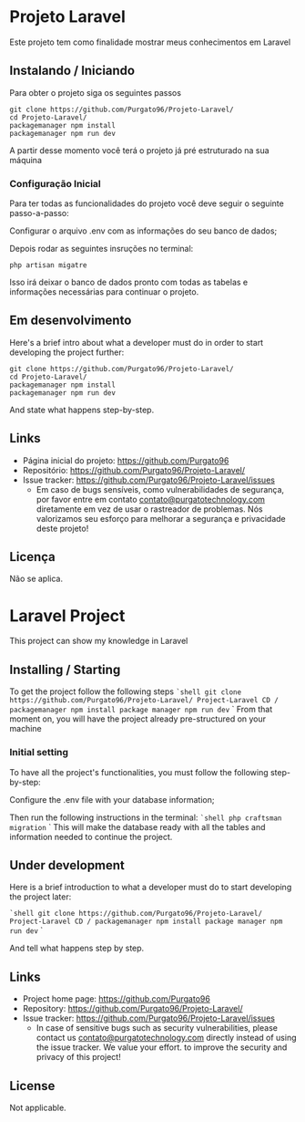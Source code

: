 # Projeto Laravel
Este projeto tem como finalidade mostrar meus conhecimentos em Laravel  

## Instalando / Iniciando

Para obter o projeto siga os seguintes passos
```shell
git clone https://github.com/Purgato96/Projeto-Laravel/
cd Projeto-Laravel/
packagemanager npm install
packagemanager npm run dev
```
A partir desse momento você terá o projeto já pré estruturado na sua máquina

### Configuração Inicial

Para ter todas as funcionalidades do projeto você deve seguir o seguinte passo-a-passo:

Configurar o arquivo .env com as informações do seu banco de dados;

Depois rodar as seguintes insruções no terminal:
```shell
php artisan migatre
```
Isso irá deixar o banco de dados pronto com todas as tabelas e informações necessárias para continuar o projeto. 

## Em desenvolvimento

Here's a brief intro about what a developer must do in order to start developing
the project further:

```shell
git clone https://github.com/Purgato96/Projeto-Laravel/
cd Projeto-Laravel/
packagemanager npm install
packagemanager npm run dev
```

And state what happens step-by-step.


## Links

- Página inicial do projeto: https://github.com/Purgato96
- Repositório: https://github.com/Purgato96/Projeto-Laravel/
- Issue tracker: https://github.com/Purgato96/Projeto-Laravel/issues
    - Em caso de bugs sensíveis, como vulnerabilidades de segurança, por favor entre em contato
      contato@purgatotechnology.com diretamente em vez de usar o rastreador de problemas. Nós valorizamos seu esforço
      para melhorar a segurança e privacidade deste projeto!
    


## Licença

Não se aplica.


# Laravel Project
This project can show my knowledge in Laravel

## Installing / Starting

To get the project follow the following steps
`` `shell
git clone https://github.com/Purgato96/Projeto-Laravel/
Project-Laravel CD /
packagemanager npm install
package manager npm run dev
`` `
From that moment on, you will have the project already pre-structured on your machine

### Initial setting

To have all the project's functionalities, you must follow the following step-by-step:

Configure the .env file with your database information;

Then run the following instructions in the terminal:
`` `shell
php craftsman migration
`` `
This will make the database ready with all the tables and information needed to continue the project.

## Under development

Here is a brief introduction to what a developer must do to start developing
the project later:

`` `shell
git clone https://github.com/Purgato96/Projeto-Laravel/
Project-Laravel CD /
packagemanager npm install
package manager npm run dev
`` `

And tell what happens step by step.


## Links

- Project home page: https://github.com/Purgato96
- Repository: https://github.com/Purgato96/Projeto-Laravel/
- Issue tracker: https://github.com/Purgato96/Projeto-Laravel/issues
    - In case of sensitive bugs such as security vulnerabilities, please contact us
      contato@purgatotechnology.com directly instead of using the issue tracker. We value your effort.
      to improve the security and privacy of this project!



## License

Not applicable.
